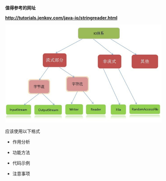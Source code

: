**值得参考的网址**

**http://tutorials.jenkov.com/java-io/stringreader.html**

![clipboard.png](media/999fffbe3d46bc883b98ea7b5769a7da.png)

应该使用以下格式

-   作用分析

-   功能方法

-   代码示例

-   注意事项
